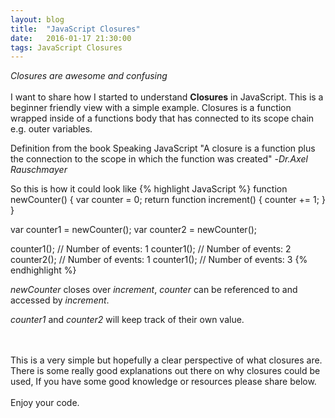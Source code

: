 ```yaml
---
layout: blog
title:  "JavaScript Closures"
date:   2016-01-17 21:30:00
tags: JavaScript Closures
---
```


<i>Closures are awesome and confusing</i>
<br/>
<br/>
I want to share how I started to understand <strong>Closures</strong> in JavaScript.
This is a beginner friendly view with a simple example.
Closures is a function wrapped inside of a functions body that has connected to its scope chain e.g. outer variables.

Definition from the book Speaking JavaScript "A closure is a function plus the connection to the scope in which the function was created" -<i>Dr.Axel Rauschmayer</i>

So this is how it could look like
{% highlight JavaScript %}
function newCounter() {
  var counter = 0;
   return function increment() {
    counter += 1;
   }
}

var counter1 = newCounter();
var counter2 = newCounter();

counter1(); // Number of events: 1
counter1(); // Number of events: 2
counter2(); // Number of events: 1
counter1(); // Number of events: 3
{% endhighlight %}

<i>newCounter</i> closes over <i>increment</i>, <i>counter</i> can be referenced to and accessed by <i>increment</i>.

<i>counter1</i> and <i>counter2</i> will keep track of their own value.

<br/>
<br/>
This is a very simple but hopefully a clear perspective of what closures are.
<br/>
There is some really good explanations out there on why closures could be used, If you have some good knowledge or resources please share below.
<br/>
<br/>
Enjoy your code.
